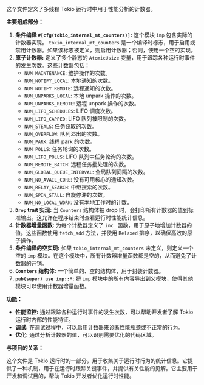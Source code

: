 这个文件定义了多线程 Tokio 运行时中用于性能分析的计数器。

**主要组成部分：**

1.  **条件编译 `#[cfg(tokio_internal_mt_counters)]`:**  这个模块 `imp` 包含实际的计数器实现。  `tokio_internal_mt_counters` 是一个编译时标志，用于启用或禁用计数器。如果该标志被定义，则启用计数器；否则，使用一个空的实现。
2.  **原子计数器:**  定义了多个静态的 `AtomicUsize` 变量，用于跟踪各种运行时事件的发生次数。这些计数器包括：
    *   `NUM_MAINTENANCE`: 维护操作的次数。
    *   `NUM_NOTIFY_LOCAL`: 本地通知的次数。
    *   `NUM_NOTIFY_REMOTE`: 远程通知的次数。
    *   `NUM_UNPARKS_LOCAL`: 本地 unpark 操作的次数。
    *   `NUM_UNPARKS_REMOTE`: 远程 unpark 操作的次数。
    *   `NUM_LIFO_SCHEDULES`: LIFO 调度次数。
    *   `NUM_LIFO_CAPPED`: LIFO 队列被限制的次数。
    *   `NUM_STEALS`: 任务窃取的次数。
    *   `NUM_OVERFLOW`: 队列溢出的次数。
    *   `NUM_PARK`: 线程 park 的次数。
    *   `NUM_POLLS`: 任务轮询的次数。
    *   `NUM_LIFO_POLLS`: LIFO 队列中任务轮询的次数。
    *   `NUM_REMOTE_BATCH`: 远程任务批处理的次数。
    *   `NUM_GLOBAL_QUEUE_INTERVAL`: 全局队列间隔的次数。
    *   `NUM_NO_AVAIL_CORE`: 没有可用核心的通知次数。
    *   `NUM_RELAY_SEARCH`: 中继搜索的次数。
    *   `NUM_SPIN_STALL`: 自旋停滞的次数。
    *   `NUM_NO_LOCAL_WORK`: 没有本地工作时的计数。
3.  **`Drop` trait 实现:**  当 `Counters` 结构体被 drop 时，会打印所有计数器的值到标准输出。这允许在程序结束时查看运行时性能统计信息。
4.  **计数器增量函数:**  为每个计数器定义了 `inc_` 函数，用于原子地增加计数器的值。这些函数使用 `fetch_add` 方法，并使用 `Relaxed` 排序，以确保高效的原子操作。
5.  **条件编译的空实现:**  如果 `tokio_internal_mt_counters` 未定义，则定义一个空的 `imp` 模块。在这个模块中，所有计数器增量函数都是空的，从而避免了计数器的开销。
6.  **`Counters` 结构体:**  一个简单的、空的结构体，用于封装计数器。
7.  **`pub(super) use imp::*`:**  将 `imp` 模块中的所有内容导出到父模块，使得其他模块可以使用计数器增量函数。

**功能：**

*   **性能监控:**  通过跟踪各种运行时事件的发生次数，可以帮助开发者了解 Tokio 运行时内部的性能特征。
*   **调试:**  在调试过程中，可以启用计数器来诊断性能瓶颈或不正常的行为。
*   **优化:**  通过分析计数器的值，可以识别需要优化的代码区域。

**与项目的关系：**

这个文件是 Tokio 运行时的一部分，用于收集关于运行时行为的统计信息。它提供了一种机制，用于在运行时跟踪关键事件，并提供有关性能的见解。它主要用于开发和调试目的，帮助 Tokio 开发者优化运行时性能。

